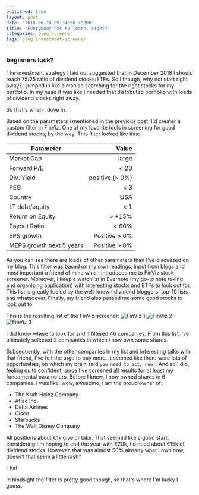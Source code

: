 ```yaml
---
published: true
layout: post
date: '2018-06-10 09:34:50 +0200'
title: 'Everybody has to learn, right?'
categories: blog screener
tags: blog investment-screener
---
```

### beginners luck?

The investment strategy I laid out suggested that in December 2018 I should reach 75/25 ratio of dividend stocks/ETFs. So I though, why not start right away? I jumped in like a maniac searching for the right stocks for my portfolio. In my head it was like I needed that distributed portfolio with loads of dividend stocks right away. 

So that's when I dove in.

Based on the parameters I mentioned in the previous post, I'd creater a custom filter in FinViz. One of my favorite tools in screening for good dividend stocks, by the way. This filter looked like this:

|**Parameter**      			  |**Value**           | 
| ------------- 				| ------------:| 
| Market Cap     			| large | 
| Forward P/E   			 | < 20      |  
| Div. Yield 				| positive (> 0%)      |  
| PEG						| < 3 | 
| Country					| USA      |  
| LT debt/equity 			| < 1      |  
| Return on Equity   		  | > +15%| 
| Payout Ratio  			| < 60%      |  
|EPS growth					| Positive > 0%      |  
| MEPS growth next 5 years   | Positive > 0%   | 

As you can see there are loads of other parameters than I've discussed on my blog. This filter was based on my own readings, input from blogs and most important a friend of mine which introduced me to FinViz stock screener. Moreover, I keep a watchlist in Evernote (my go-to note taking and organizing application) with interesting stocks and ETFs to look out for. This list is greatly fueled by the well-known dividend bloggers, top-10 lists and whatsoever. Finally, my friend also passed me some good stocks to look out to.

This is the resulting list of the FinViz screener:
![FinViz 1]({{site.url}}/images/2018-06-10-finviz-1.png)
![FinViz 2]({{site.url}}/images/2018-06-10-finviz-2.png)
![FinViz 3]({{site.url}}/images/2018-06-10-finviz-3.png)

I did know where to look for  and  it filtered 46 companies. From this list I've ultimately selected 2 companies in which I now own some shares. 

Subsequently, with the other companies in my list and interesting talks with that friend, I've felt the urge to buy more. It seemed like there were lots of opportunities, on which my brain said `you need to act, now!`. And so I did, feeling quite confident, since I've screened all results for at least my fundamental parameters. Before I knew, I now owned shares in 6 companies. I was like, wow, awesome, I am the proud owner of:

* The Kraft Heinz Company
* Aflac Inc.
* Delta Airlines
* Cisco
* Starbucks 
* The Walt Disney Company

All positions about €1k give or take. That seemed like a good start, considering I'm hoping to end the year with €20k, I'd need about €15k of dividend stocks. However, that was almost 50% already what I own now, doesn't that seem a little rash?

That 



In hindsight the filter is pretty good though, so that's where I'm lucky I guess.
